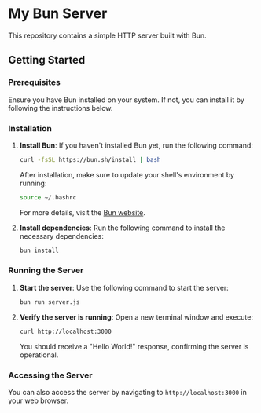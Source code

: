 # My Bun Server

This repository contains a simple HTTP server built with Bun.

## Getting Started

### Prerequisites

Ensure you have Bun installed on your system. If not, you can install it by following the instructions below.

### Installation

1. **Install Bun**: If you haven't installed Bun yet, run the following command:

   ```bash
   curl -fsSL https://bun.sh/install | bash
   ```

   After installation, make sure to update your shell's environment by running:

   ```bash
   source ~/.bashrc
   ```

   For more details, visit the [Bun website](https://bun.sh/).

2. **Install dependencies**: Run the following command to install the necessary dependencies:

   ```bash
   bun install
   ```

### Running the Server

1. **Start the server**: Use the following command to start the server:

   ```bash
   bun run server.js
   ```

2. **Verify the server is running**: Open a new terminal window and execute:

   ```bash
   curl http://localhost:3000
   ```

   You should receive a "Hello World!" response, confirming the server is operational.

### Accessing the Server

You can also access the server by navigating to `http://localhost:3000` in your web browser.

